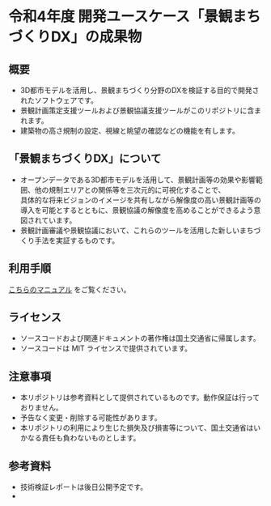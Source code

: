 # 令和4年度 開発ユースケース「景観まちづくりDX」の成果物

## 概要
- 3D都市モデルを活用し、景観まちづくり分野のDXを検証する目的で開発されたソフトウェアです。
- 景観計画策定支援ツールおよび景観協議支援ツールがこのリポジトリに含まれます。
- 建築物の高さ規制の設定、視線と眺望の確認などの機能を有します。

## 「景観まちづくりDX」について
- オープンデータである3D都市モデルを活用して、景観計画等の効果や影響範囲、他の規制エリアとの関係等を三次元的に可視化することで、  
  具体的な将来ビジョンのイメージを共有しながら解像度の高い景観計画等の導入を可能とするとともに、景観協議の解像度を高めることができるよう意図されています。
- 景観計画審議や景観協議において、これらのツールを活用した新しいまちづくり手法を実証するものです。


## 利用手順

[こちらのマニュアル](https://synesthesias.github.io/LandscapeDesignTool/) をご覧ください。

## ライセンス

- ソースコードおよび関連ドキュメントの著作権は国土交通省に帰属します。
- ソースコードは MIT ライセンスで提供されています。

## 注意事項

- 本リポジトリは参考資料として提供されているものです。動作保証は行っておりません。
- 予告なく変更・削除する可能性があります。
- 本リポジトリの利用により生じた損失及び損害等について、国土交通省はいかなる責任も負わないものとします。

## 参考資料

- 技術検証レポートは後日公開予定です。
- 